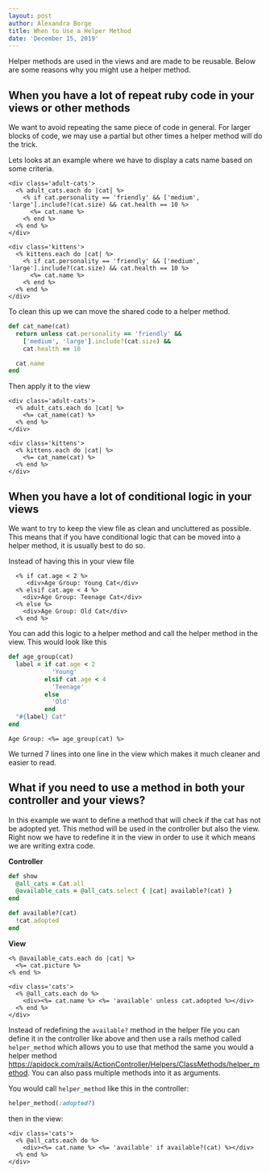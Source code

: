 ```yaml
---
layout: post
author: Alexandra Borge
title: When to Use a Helper Method
date: 'December 15, 2019'
---
```


Helper methods are used in the views and are made to be reusable.
Below are some reasons why you might use a helper method.

## When you have a lot of repeat ruby code in your views or other methods

We want to avoid repeating the same piece of code in general. For larger blocks of code, we may use a partial but other times a helper method will do the trick.

Lets looks at an example where we have to display a cats name based on some criteria.

```erb
<div class='adult-cats'>
  <% adult_cats.each do |cat| %>
    <% if cat.personality == 'friendly' && ['medium', 'large'].include?(cat.size) && cat.health == 10 %>
      <%= cat.name %>
    <% end %>
  <% end %>
</div>

<div class='kittens'>
  <% kittens.each do |cat| %>
    <% if cat.personality == 'friendly' && ['medium', 'large'].include?(cat.size) && cat.health == 10 %>
      <%= cat.name %>
    <% end %>
  <% end %>
</div>
```

To clean this up we can move the shared code to a helper method.

```ruby
def cat_name(cat)
  return unless cat.personality == 'friendly' &&
    ['medium', 'large'].include?(cat.size) &&
    cat.health == 10

  cat.name
end
```

Then apply it to the view

```erb
<div class='adult-cats'>
  <% adult_cats.each do |cat| %>
    <%= cat_name(cat) %>
  <% end %>
</div>

<div class='kittens'>
  <% kittens.each do |cat| %>
    <%= cat_name(cat) %>
  <% end %>
</div>
```

## When you have a lot of conditional logic in your views

We want to try to keep the view file as clean and uncluttered as possible. This means that if you have conditional logic that can be moved into a helper method, it is usually best to do so.

Instead of having this in your view file

```erb
  <% if cat.age < 2 %>
     <div>Age Group: Young Cat</div>
  <% elsif cat.age < 4 %>
    <div>Age Group: Teenage Cat</div>
  <% else %>
    <div>Age Group: Old Cat</div>
  <% end %>
```

You can add this logic to a helper method and call the helper method in the view. This would look like this

```ruby
def age_group(cat)
  label = if cat.age < 2
            'Young'
          elsif cat.age < 4
            'Teenage'
          else
            'Old'
          end
  "#{label} Cat"
end
```

```erb
Age Group: <%= age_group(cat) %>
```

We turned 7 lines into one line in the view which makes it much cleaner and easier to read.

## What if you need to use a method in both your controller and your views?

In this example we want to define a method that will check if the cat has not be adopted yet. This method will be used in the controller but also the view. Right now we have to redefine it in the view in order to use it which means we are writing extra code.

**Controller**

```ruby
def show
  @all_cats = Cat.all
  @available_cats = @all_cats.select { |cat| available?(cat) }
end

def available?(cat)
  !cat.adopted
end
```

**View**
```erb
<% @available_cats.each do |cat| %>
  <%= cat.picture %>
<% end %>

<div class='cats'>
  <% @all_cats.each do %>
    <div><%= cat.name %> <%= 'available' unless cat.adopted %></div>
  <% end %>
</div>

```

Instead of redefining the `available?` method in the helper file you can define it in the controller like above and then use a rails method called `helper_method` which allows you to use that method the same you would a helper method https://apidock.com/rails/ActionController/Helpers/ClassMethods/helper_method. You can also pass multiple methods into it as arguments.

You would call `helper_method` like this in the controller:
```ruby
helper_method(:adopted?)
```

then in the view:
```erb
<div class='cats'>
  <% @all_cats.each do %>
    <div><%= cat.name %> <%= 'available' if available?(cat) %></div>
  <% end %>
</div>
```
